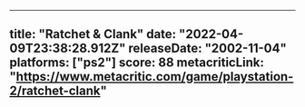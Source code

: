 
---
title: "Ratchet & Clank"
date: "2022-04-09T23:38:28.912Z"
releaseDate: "2002-11-04"
platforms: ["ps2"]
score: 88
metacriticLink: "https://www.metacritic.com/game/playstation-2/ratchet-clank"
---
